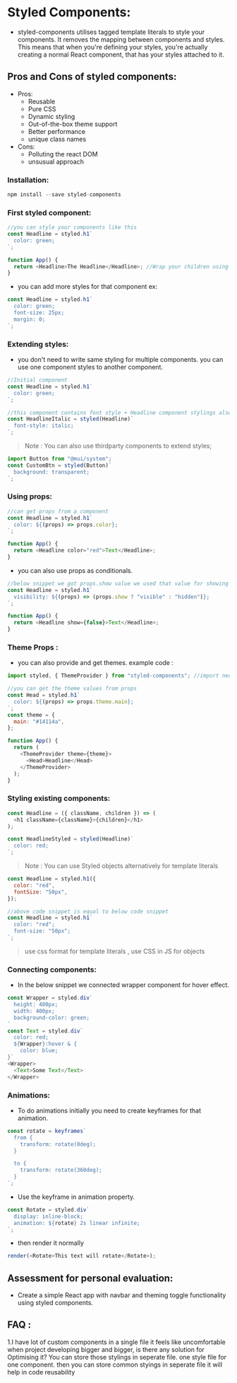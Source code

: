 # Styled Components:

- styled-components utilises tagged template literals to style your components. It removes the mapping between components and styles. This means that when you're defining your styles, you're actually creating a normal React component, that has your styles attached to it.

## Pros and Cons of styled components:
- Pros:
    - Reusable
    - Pure CSS
    - Dynamic styling
    - Out-of-the-box theme support
    - Better performance
    - unique class names
- Cons:
    - Polluting the react DOM
    - unsusual approach

### Installation:

```javascript
npm install --save styled-components
```

### First styled component:

```javascript
//you can style your components like this
const Headline = styled.h1`
  color: green;
`;

function App() {
  return <Headline>The Headline</Headline>; //Wrap your children using those custom styled component.
}
```

- you can add more styles for that component
  ex:

```javascript
const Headline = styled.h1`
  color: green;
  font-size: 25px;
  margin: 0;
`;
```

### Extending styles:

- you don't need to write same styling for multiple components. you can use one component styles to another component.

```javascript
//Initial component
const Headline = styled.h1`
  color: green;
`;

//this component contains font style + Headline component stylings also
const HeadlineItalic = styled(Headline)`
  font-style: italic;
`;
```

> Note : You can also use thirdparty components to extend styles;

```javascript
import Button from "@mui/system";
const CustomBtn = styled(Button)`
  background: transparent;
`;
```

### Using props:

```javascript
//can get props from a component
const Headline = styled.h1`
  color: ${(props) => props.color};
`;

function App() {
  return <Headline color="red">Text</Headline>;
}
```

- you can also use props as conditionals.

```javascript
//below snippet we got props.show value we used that value for showing headline.
const Headline = styled.h1`
  visibility: ${(props) => (props.show ? "visible" : "hidden")};
`;

function App() {
  return <Headline show={false}>Text</Headline>;
}
```

### Theme Props :

- you can also provide and get themes.
  example code :

```javascript
import styled, { ThemeProvider } from "styled-components"; //import necessary packages

//you can get the theme values from props
const Head = styled.h1`
  color: ${(props) => props.theme.main};
`;
const theme = {
  main: "#14114a",
};

function App() {
  return (
    <ThemeProvider theme={theme}>
      <Head>Headline</Head>
    </ThemeProvider>
  );
}
```

### Styling existing components:

```javascript
const Headline = ({ className, children }) => (
  <h1 className={className}>{children}</h1>
);

const HeadlineStyled = styled(Headline)`
  color: red;
`;
```

> Note : You can use Styled objects alternatively for template literals

```javascript
const Headline = styled.h1({
  color: "red",
  fontSize: "50px",
});

//above code snippet is equal to below code snippet
const Headline = styled.h1`
  color: "red";
  font-size: "50px";
`;
```

> use css format for template literals , use CSS in JS for objects

### Connecting components:

- In the below snippet we connected wrapper component for hover effect.

```javascript
const Wrapper = styled.div`
  height: 400px;
  width: 400px;
  background-color: green;
`
const Text = styled.div`
  color: red;
  ${Wrapper}:hover & {
    color: blue;
}`
<Wrapper>
  <Text>Some Text</Text>
</Wrapper>
```

### Animations:

- To do animations initially you need to create keyframes for that animation.

```javascript
const rotate = keyframes`
  from {
    transform: rotate(0deg);
  }

  to {
    transform: rotate(360deg);
  }
`;
```

- Use the keyframe in animation property.

```javascript
const Rotate = styled.div`
  display: inline-block;
  animation: ${rotate} 2s linear infinite;
`;
```

- then render it normally

```javascript
render(<Rotate>This text will rotate</Rotate>);
```

## Assessment for personal evaluation:

- Create a simple React app with navbar and theming toggle functionality using styled components.

## FAQ :

1.I have lot of custom components in a single file it feels like uncomfortable when project developing bigger and bigger, is there any solution for Optimising it?
You can store those stylings in seperate file. one style file for one component. then you can store common styings in seperate file it will help in code reusability
